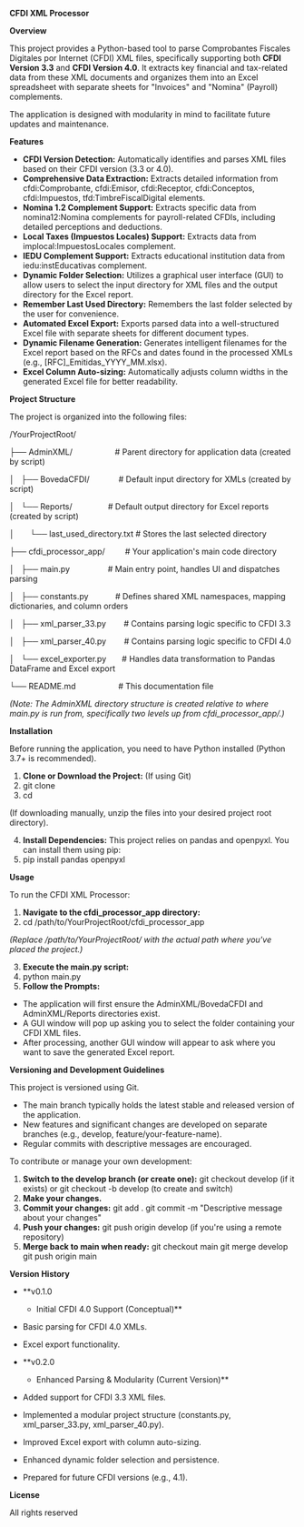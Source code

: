 **CFDI XML Processor**

**Overview**

This project provides a Python-based tool to parse
Comprobantes Fiscales Digitales por Internet (CFDI) XML files, specifically
supporting both **CFDI Version 3.3** and **CFDI Version 4.0**. It
extracts key financial and tax-related data from these XML documents and
organizes them into an Excel spreadsheet with separate sheets for
"Invoices" and "Nomina" (Payroll) complements.

The application is designed with modularity in mind to
facilitate future updates and maintenance.

**Features**

- **CFDI
   Version Detection:** Automatically identifies and parses XML files based
   on their CFDI version (3.3 or 4.0).
- **Comprehensive
   Data Extraction:** Extracts detailed information from cfdi:Comprobante, cfdi:Emisor,
   cfdi:Receptor, cfdi:Conceptos, cfdi:Impuestos, tfd:TimbreFiscalDigital
   elements.
- **Nomina
   1.2 Complement Support:** Extracts specific data from nomina12:Nomina
   complements for payroll-related CFDIs, including detailed perceptions and
   deductions.
- **Local
   Taxes (Impuestos Locales) Support:** Extracts data from implocal:ImpuestosLocales
   complement.
- **IEDU
   Complement Support:** Extracts educational institution data from iedu:instEducativas
   complement.
- **Dynamic
   Folder Selection:** Utilizes a graphical user interface (GUI) to allow
   users to select the input directory for XML files and the output directory
   for the Excel report.
- **Remember
   Last Used Directory:** Remembers the last folder selected by the user
   for convenience.
- **Automated
   Excel Export:** Exports parsed data into a well-structured Excel file
   with separate sheets for different document types.
- **Dynamic
   Filename Generation:** Generates intelligent filenames for the Excel
   report based on the RFCs and dates found in the processed XMLs (e.g., [RFC]_Emitidas_YYYY_MM.xlsx).
- **Excel
   Column Auto-sizing:** Automatically adjusts column widths in the
   generated Excel file for better readability.

**Project Structure**

The project is organized into the following files:

/YourProjectRoot/

├── AdminXML/                   # Parent directory for
application data (created by script)

│   ├──
BovedaCFDI/             # Default input
directory for XMLs (created by script)

│   └── Reports/                # Default output directory for
Excel reports (created by script)

│       └──
last_used_directory.txt # Stores the last selected directory

├── cfdi_processor_app/         # Your application's main code
directory

│   ├── main.py                 # Main entry point, handles UI
and dispatches parsing

│   ├──
constants.py            # Defines shared
XML namespaces, mapping dictionaries, and column orders

│   ├──
xml_parser_33.py        # Contains
parsing logic specific to CFDI 3.3

│   ├──
xml_parser_40.py        # Contains
parsing logic specific to CFDI 4.0

│   └──
excel_exporter.py       # Handles data
transformation to Pandas DataFrame and Excel export

└── README.md                   # This documentation file

*(Note: The AdminXML directory structure is created
relative to where main.py is run from, specifically two levels up from cfdi_processor_app/.)*

**Installation**

Before running the application, you need to have Python
installed (Python 3.7+ is recommended).

1. **Clone
  or Download the Project:** (If using Git)
2. git
  clone <your-repository-url>
3. cd
  
  <your-project-root-directory>
  

(If downloading manually, unzip the files into your desired
project root directory).

4. **Install
  Dependencies:** This project relies on pandas and openpyxl. You can
  install them using pip:
5. pip
  install pandas openpyxl

**Usage**

To run the CFDI XML Processor:

1. **Navigate
  to the cfdi_processor_app directory:**
2. cd
  /path/to/YourProjectRoot/cfdi_processor_app

*(Replace /path/to/YourProjectRoot/ with the actual path
where you've placed the project.)*

3. **Execute
  the main.py script:**
4. python
  main.py
5. **Follow
  the Prompts:**

- The
   application will first ensure the AdminXML/BovedaCFDI and AdminXML/Reports
   directories exist.
- A
   GUI window will pop up asking you to select the folder containing your
   CFDI XML files.
- After
   processing, another GUI window will appear to ask where you want to save
   the generated Excel report.

**Versioning and Development Guidelines**

This project is versioned using Git.

- The main
   branch typically holds the latest stable and released version of the
   application.
- New
   features and significant changes are developed on separate branches (e.g.,
   develop, feature/your-feature-name).
- Regular
   commits with descriptive messages are encouraged.

To contribute or manage your own development:

1. **Switch
  to the develop branch (or create one):** git checkout develop (if it
  exists) or git checkout -b develop (to create and switch)
2. **Make
  your changes.**
3. **Commit
  your changes:** git add . git commit -m "Descriptive message about
  your changes"
4. **Push
  your changes:** git push origin develop (if you're using a remote
  repository)
5. **Merge
  back to main when ready:** git checkout main git merge develop git push
  origin main

**Version History**

- **v0.1.0
  
  - Initial CFDI 4.0 Support (Conceptual)**
- Basic
   parsing for CFDI 4.0 XMLs.
  
- Excel
   export functionality.
  
- **v0.2.0
  
  - Enhanced Parsing & Modularity (Current Version)**
- Added
   support for CFDI 3.3 XML files.
  
- Implemented
   a modular project structure (constants.py, xml_parser_33.py, xml_parser_40.py).
  
- Improved
   Excel export with column auto-sizing.
  
- Enhanced
   dynamic folder selection and persistence.
  
- Prepared
   for future CFDI versions (e.g., 4.1).
  

**License**

All rights reserved
